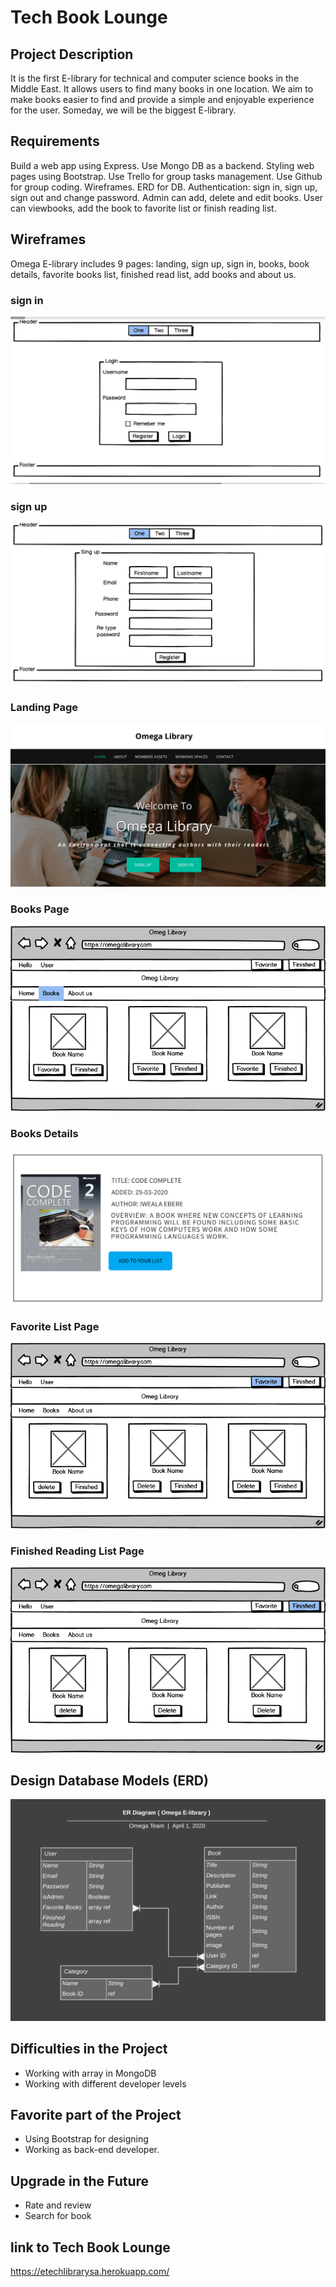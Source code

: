 # Tech Book Lounge

## Project Description
It is the first  E-library for technical and computer science books in the Middle East. It allows users to find many books in one location. We aim to make books easier to find and provide a simple and enjoyable experience for the user. Someday, we will be the biggest E-library.

## Requirements
Build a web app using Express.
Use Mongo DB as a backend.
Styling web pages using Bootstrap.
Use Trello for group tasks management.
Use Github for group coding.
Wireframes.
ERD for DB.
Authentication: sign in, sign up, sign out and change password.
Admin can add, delete and edit books.
User can viewbooks, add the book to favorite list or finish reading list.

## Wireframes
Omega E-library includes 9 pages: landing, sign up, sign in, books, book details, favorite books list, finished read list, add books and about us.
### sign in
![sign in](public/imgs/signin.png)

### sign up
![sign up](public/imgs/signup.png)

### Landing Page
![Landing Page](public/imgs/landing.png)

### Books Page
![Books Page](public/imgs/Books.png)

### Books Details
![Books Page](public/imgs/bookDetails.png)

### Favorite List Page
![Favorite List Page](public/imgs/Favoritelist.png)

### Finished Reading List Page
![Finished Reading List](public/imgs/Finishedreadinglist.png)


## Design Database Models (ERD)
![ERD](public/imgs/erd.png)

## Difficulties in the Project
- Working with array in MongoDB
- Working with different developer levels

## Favorite part of the Project
- Using Bootstrap for designing
- Working as back-end developer.

## Upgrade in the Future
- Rate and review 
- Search for book

## link to Tech Book Lounge
https://etechlibrarysa.herokuapp.com/
